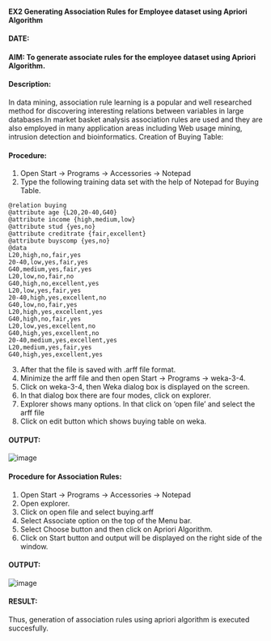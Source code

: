 
#### EX2 Generating Association Rules for Employee dataset using Apriori Algorithm
#### DATE: 
#### AIM: To generate associate rules for the employee dataset using Apriori Algorithm.
#### Description:
In data mining, association rule learning is a popular and well researched method for discovering interesting
relations between variables in large databases.In market basket analysis association rules are used and they
are also employed in many application areas including Web usage mining, intrusion detection and bioinformatics.
Creation of Buying Table:
#### Procedure:
1) Open Start -> Programs -> Accessories -> Notepad
2) Type the following training data set with the help of Notepad for Buying Table.
```
@relation buying
@attribute age {L20,20-40,G40}
@attribute income {high,medium,low}
@attribute stud {yes,no}
@attribute creditrate {fair,excellent}
@attribute buyscomp {yes,no}
@data
L20,high,no,fair,yes
20-40,low,yes,fair,yes
G40,medium,yes,fair,yes
L20,low,no,fair,no
G40,high,no,excellent,yes
L20,low,yes,fair,yes
20-40,high,yes,excellent,no
G40,low,no,fair,yes
L20,high,yes,excellent,yes
G40,high,no,fair,yes
L20,low,yes,excellent,no
G40,high,yes,excellent,no
20-40,medium,yes,excellent,yes
L20,medium,yes,fair,yes
G40,high,yes,excellent,yes
```
3) After that the file is saved with .arff file format.
4) Minimize the arff file and then open Start -> Programs -> weka-3-4.
5) Click on weka-3-4, then Weka dialog box is displayed on the screen.
6) In that dialog box there are four modes, click on explorer.
7) Explorer shows many options. In that click on ‘open file’ and select the arff file
8) Click on edit button which shows buying table on weka.
#### OUTPUT:
![image](https://github.com/user-attachments/assets/873f1dca-1436-4ad0-af86-a63249bc49c2)
#### Procedure for Association Rules:
1) Open Start -> Programs -> Accessories -> Notepad
2) Open explorer.
3) Click on open file and select buying.arff
4) Select Associate option on the top of the Menu bar.
5) Select Choose button and then click on Apriori Algorithm.
6) Click on Start button and output will be displayed on the right side of the window.
#### OUTPUT:
![image](https://github.com/user-attachments/assets/3203c2a5-725f-480a-aa32-427fcca620c2)
#### RESULT: 
Thus, generation of association rules using apriori algorithm is executed succesfully.
